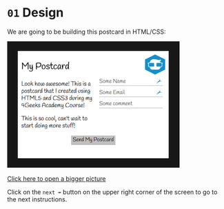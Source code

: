 
# `01` Design

We are going to be building this postcard in HTML/CSS:

![Poscard Preview](../../assets/thumb.png?raw=true)

[Click here to open a bigger picture](https://raw.githubusercontent.com/breatheco-de/exercise-postcard/86dcbe572cfad6a40b1909025a2fdaa63d76919c/.learn/assets/preview.png?raw=true)

Click on the `next ➡` button on the upper right corner of the screen to go to the next instructions.
